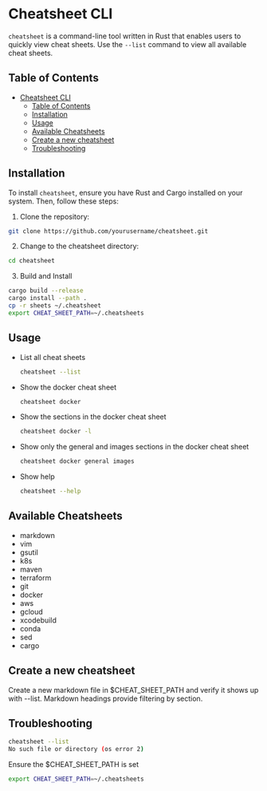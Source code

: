 # Cheatsheet CLI

`cheatsheet` is a command-line tool written in Rust that enables users to quickly view cheat sheets.  Use the `--list` command to view all available cheat sheets.

## Table of Contents

- [Cheatsheet CLI](#cheatsheet-cli)
  - [Table of Contents](#table-of-contents)
  - [Installation](#installation)
  - [Usage](#usage)
  - [Available Cheatsheets](#available-cheatsheets)
  - [Create a new cheatsheet](#create-a-new-cheatsheet)
  - [Troubleshooting](#troubleshooting)

## Installation

To install `cheatsheet`, ensure you have Rust and Cargo installed on your system. Then, follow these steps:

1. Clone the repository:

```sh
git clone https://github.com/yourusername/cheatsheet.git
```

2. Change to the cheatsheet directory:
```sh
cd cheatsheet
```
3. Build and Install
```sh
cargo build --release
cargo install --path .
cp -r sheets ~/.cheatsheet
export CHEAT_SHEET_PATH=~/.cheatsheets
```

## Usage
* List all cheat sheets
  ```sh
  cheatsheet --list
  ```
* Show the docker cheat sheet
  ```sh
  cheatsheet docker
  ```
* Show the sections in the docker cheat sheet
  ```sh
  cheatsheet docker -l
  ```
* Show only the general and images sections in the docker cheat sheet
  ```sh
  cheatsheet docker general images
  ``` 
* Show help
  ```sh
  cheatsheet --help
  ``` 


## Available Cheatsheets
* markdown
* vim
* gsutil
* k8s
* maven
* terraform
* git
* docker
* aws
* gcloud
* xcodebuild
* conda
* sed
* cargo

## Create a new cheatsheet
Create a new markdown file in $CHEAT_SHEET_PATH and verify it shows up with --list. Markdown headings provide filtering by section.


## Troubleshooting
```sh
cheatsheet --list
No such file or directory (os error 2)
```
Ensure the $CHEAT_SHEET_PATH is set
```sh
export CHEAT_SHEET_PATH=~/.cheatsheets
```